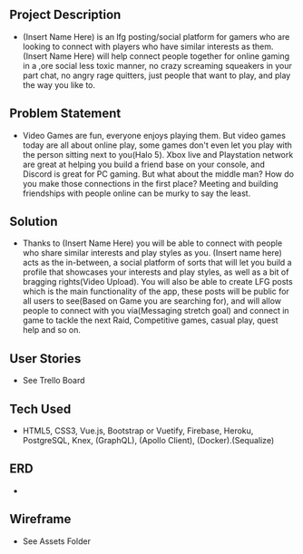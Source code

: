 ## Project Description ##
- (Insert Name Here) is an lfg posting/social platform for gamers who are looking to connect with players who have similar interests as them. (Insert Name Here) will help connect people together for online gaming in a ,ore social less toxic manner, no crazy screaming squeakers in your part chat, no angry rage quitters, just people that want to play, and play the way you like to.

## Problem Statement ##
- Video Games are fun, everyone enjoys playing them. But video games today are all about online play, some games don't even let you play with the person sitting next to you(Halo 5). Xbox live and Playstation network are great at helping you build a friend base on your console, and Discord is great for PC gaming. But what about the middle man? How do you make those connections in the first place? Meeting and building friendships with people online can be murky to say the least.

## Solution ##
- Thanks to (Insert Name Here) you will be able to connect with people who share similar interests and play styles as you. (Insert name here) acts as the in-between, a social platform of sorts that will let you build a profile that showcases your interests and play styles, as well as a bit of bragging rights(Video Upload). You will also be able to create LFG posts which is the main functionality of the app, these posts will be public for all users to see(Based on Game you are searching for), and will allow people to connect with you via(Messaging stretch goal) and connect in game to tackle the next Raid, Competitive games, casual play, quest help and so on.

## User Stories ##
- See Trello Board

## Tech Used ##
- HTML5, CSS3, Vue.js, Bootstrap or Vuetify, Firebase, Heroku, PostgreSQL, Knex, (GraphQL), (Apollo Client), (Docker).(Sequalize)

## ERD ##
-

## Wireframe ##
- See Assets Folder
